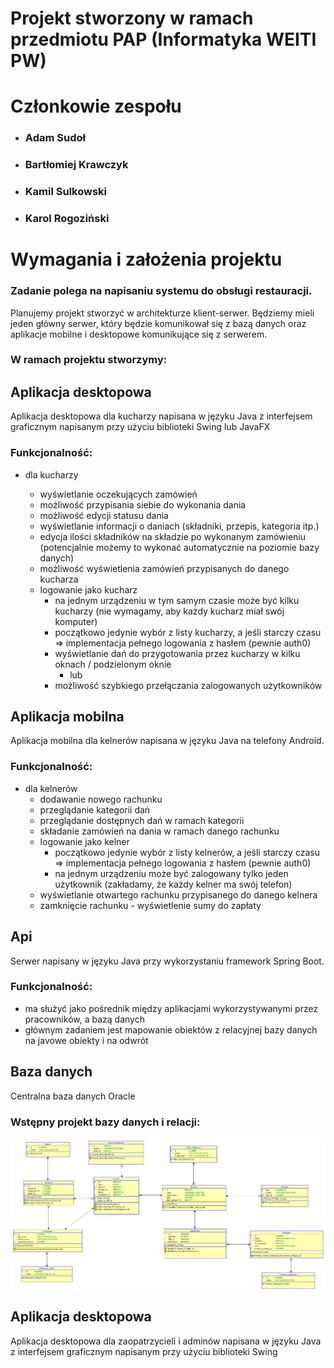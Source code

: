 # Projekt stworzony w ramach przedmiotu PAP (Informatyka WEITI PW)

# Członkowie zespołu

- ### **Adam Sudoł**
- ### **Bartłomiej Krawczyk**
- ### **Kamil Sulkowski**
- ### **Karol Rogoziński**

# Wymagania i założenia projektu

### Zadanie polega na napisaniu systemu do obsługi restauracji.

Planujemy projekt stworzyć w architekturze klient-serwer. Będziemy mieli jeden główny serwer, który będzie komunikował się z bazą danych oraz aplikacje mobilne i desktopowe komunikujące się z serwerem.

### W ramach projektu stworzymy:

## Aplikacja desktopowa

Aplikacja desktopowa dla kucharzy napisana w języku Java z interfejsem graficznym napisanym przy użyciu biblioteki Swing lub JavaFX

### Funkcjonalność:

- dla kucharzy

  - wyświetlanie oczekujących zamówień
  - możliwość przypisania siebie do wykonania dania
  - możliwość edycji statusu dania
  - wyświetlanie informacji o daniach (składniki, przepis, kategoria itp.)
  - edycja ilości składników na składzie po wykonanym zamówieniu (potencjalnie możemy to wykonać automatycznie na poziomie bazy danych)
  - możliwość wyświetlenia zamówień przypisanych do danego kucharza
  - logowanie jako kucharz
    - na jednym urządzeniu w tym samym czasie może być kilku kucharzy (nie wymagamy, aby każdy kucharz miał swój komputer)
    - początkowo jedynie wybór z listy kucharzy, a jeśli starczy czasu => implementacja pełnego logowania z hasłem (pewnie auth0)
    - wyświetlanie dań do przygotowania przez kucharzy w kilku oknach / podzielonym oknie
      - lub
    - możliwość szybkiego przełączania zalogowanych użytkowników

## Aplikacja mobilna

Aplikacja mobilna dla kelnerów napisana w języku Java na telefony Android.

### Funkcjonalność:

- dla kelnerów
  - dodawanie nowego rachunku
  - przeglądanie kategorii dań
  - przeglądanie dostępnych dań w ramach kategorii
  - składanie zamówień na dania w ramach danego rachunku
  - logowanie jako kelner
    - początkowo jedynie wybór z listy kelnerów, a jeśli starczy czasu => implementacja pełnego logowania z hasłem (pewnie auth0)
    - na jednym urządzeniu może być zalogowany tylko jeden użytkownik (zakładamy, że każdy kelner ma swój telefon)
  - wyświetlanie otwartego rachunku przypisanego do danego kelnera
  - zamknięcie rachunku - wyświetlenie sumy do zapłaty

## Api

Serwer napisany w języku Java przy wykorzystaniu framework Spring Boot.

### Funkcjonalność:

- ma służyć jako pośrednik między aplikacjami wykorzystywanymi przez pracowników, a bazą danych
- głównym zadaniem jest mapowanie obiektów z relacyjnej bazy danych na javowe obiekty i na odwrót

## Baza danych

Centralna baza danych Oracle

### Wstępny projekt bazy danych i relacji:

![Model relacyjny](./diagrams/relational_model_draft.png)


## Aplikacja desktopowa

Aplikacja desktopowa dla zaopatrzycieli i adminów napisana w języku Java z interfejsem graficznym napisanym przy użyciu biblioteki Swing
